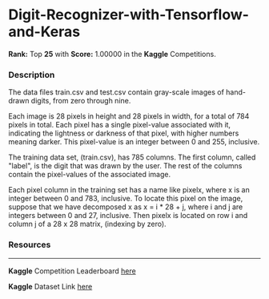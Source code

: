 # Digit-Recognizer-with-Tensorflow-and-Keras





__Rank:__ Top __25__ with __Score:__ 1.00000 in the __Kaggle__ Competitions.

### Description

The data files train.csv and test.csv contain gray-scale images of hand-drawn digits, from zero through nine.

Each image is 28 pixels in height and 28 pixels in width, for a total of 784 pixels in total. Each pixel has a single pixel-value associated with it, indicating the lightness or darkness of that pixel, with higher numbers meaning darker. This pixel-value is an integer between 0 and 255, inclusive.

The training data set, (train.csv), has 785 columns. The first column, called "label", is the digit that was drawn by the user. The rest of the columns contain the pixel-values of the associated image.

Each pixel column in the training set has a name like pixelx, where x is an integer between 0 and 783, inclusive. To locate this pixel on the image, suppose that we have decomposed x as x = i * 28 + j, where i and j are integers between 0 and 27, inclusive. Then pixelx is located on row i and column j of a 28 x 28 matrix, (indexing by zero).

### Resources<hr>


__Kaggle__ Competition Leaderboard [here](https://www.kaggle.com/competitions/digit-recognizer/leaderboard)

__Kaggle__ Dataset Link [here](https://www.kaggle.com/competitions/digit-recognizer/data)

